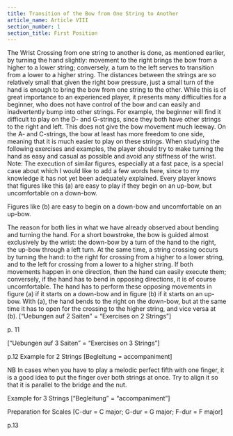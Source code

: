 ```yaml
---
title: Transition of the Bow from One String to Another
article_name: Article VIII
section_number: 1
section_title: First Position
---
```


The Wrist
Crossing from one string to another is done, as mentioned earlier, by turning the hand slightly: movement to the right brings the bow from a higher to a lower string; conversely, a turn to the left serves to transition from a lower to a higher string. The distances between the strings are so relatively small that given the right bow pressure, just a small turn of the hand is enough to bring the bow from one string to the other. While this is of great importance to an experienced player, it presents many difficulties for a beginner, who does not have control of the bow and can easily and inadvertently bump into other strings. For example, the beginner will find it difficult to play on the D- and G-strings, since they both have other strings to the right and left. This does not give the bow movement much leeway. On the A- and C-strings, the bow at least has more freedom to one side, meaning that it is much easier to play on these strings.
When studying the following exercises and examples, the player should try to make turning the hand as easy and casual as possible and avoid any stiffness of the wrist.
Note: The execution of similar figures, especially at a fast pace, is a special case about which I would like to add a few words here, since to my knowledge it has not yet been adequately explained.
Every player knows that figures like this (a) are easy to play if they begin on an up-bow, but uncomfortable on a down-bow.

Figures like (b) are easy to begin on a down-bow and uncomfortable on an up-bow.

The reason for both lies in what we have already observed about bending and turning the hand. For a short bowstroke, the bow is guided almost exclusively by the wrist: the down-bow by a turn of the hand to the right, the up-bow through a left turn. At the same time, a string crossing occurs by turning the hand: to the right for crossing from a higher to a lower string, and to the left for crossing from a lower to a higher string. If both movements happen in one direction, then the hand can easily execute them; conversely, if the hand has to bend in opposing directions, it is of course uncomfortable. The hand has to perform these opposing movements in figure (a) if it starts on a down-bow and in figure (b) if it starts on an up-bow. With (a), the hand bends to the right on the down-bow, but at the same time it has to open for the crossing to the higher string, and vice versa at (b).
[“Uebungen auf 2 Saiten” = “Exercises on 2 Strings”]


p. 11 


[“Uebungen auf 3 Saiten” = “Exercises on 3 Strings”]


p.12 
Example for 2 Strings
[Begleitung = accompaniment]

NB In cases when you have to play a melodic perfect fifth with one finger, it is a good idea to put the finger over both strings at once. Try to align it so that it is parallel to the bridge and the nut. 

Example for 3 Strings
[“Begleitung” = “accompaniment”]

Preparation for Scales
[C-dur = C major; G-dur = G major; F-dur = F major]



p.13
